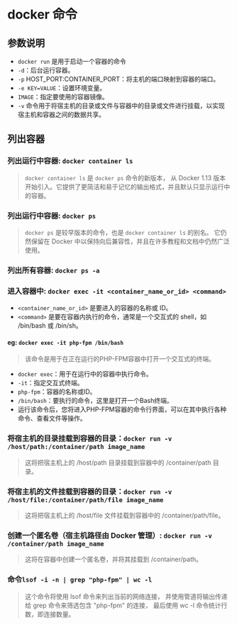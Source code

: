# docker 命令

## 参数说明
- `docker run` 是用于启动一个容器的命令
- `-d`：后台运行容器。
- `-p` HOST_PORT:CONTAINER_PORT：将主机的端口映射到容器的端口。
- `-e KEY=VALUE`：设置环境变量。
- `IMAGE`：指定要使用的容器镜像。
- `-v` 命令用于将宿主机的目录或文件与容器中的目录或文件进行挂载，以实现宿主机和容器之间的数据共享。

## 列出容器
### 列出运行中容器: `docker container ls`
> `docker container ls` 是 `docker ps` 命令的新版本，
> 从 Docker 1.13 版本开始引入。它提供了更简洁和易于记忆的输出格式，并且默认只显示运行中的容器。

### 列出运行中容器: `docker ps`
> `docker ps` 是较早版本的命令，也是 `docker container ls` 的别名。
> 它仍然保留在 Docker 中以保持向后兼容性，并且在许多教程和文档中仍然广泛使用。

### 列出所有容器: `docker ps -a`

### 进入容器中: `docker exec -it <container_name_or_id> <command>`
- `<container_name_or_id>` 是要进入的容器的名称或 ID。
- `<command>` 是要在容器内执行的命令，通常是一个交互式的 shell，如 /bin/bash 或 /bin/sh。

#### eg: `docker exec -it php-fpm /bin/bash`
> 该命令是用于在正在运行的PHP-FPM容器中打开一个交互式的终端。
- `docker exec`：用于在运行中的容器中执行命令。
- `-it`：指定交互式终端。
- `php-fpm`：容器的名称或ID。
- `/bin/bash`：要执行的命令，这里是打开一个Bash终端。
- 运行该命令后，您将进入PHP-FPM容器的命令行界面，可以在其中执行各种命令、查看文件等操作。

### 将宿主机的目录挂载到容器的目录：`docker run -v /host/path:/container/path image_name`
> 这将把宿主机上的 /host/path 目录挂载到容器中的 /container/path 目录。

### 将宿主机的文件挂载到容器的目录：`docker run -v /host/file:/container/path/file image_name`
> 这将把宿主机上的 /host/file 文件挂载到容器中的 /container/path/file。

### 创建一个匿名卷（宿主机路径由 Docker 管理）: `docker run -v /container/path image_name`
> 这将在容器中创建一个匿名卷，并将其挂载到 /container/path。

### 命令`lsof -i -n | grep "php-fpm" | wc -l`
> 这个命令将使用 lsof 命令来列出当前的网络连接，
> 并使用管道将输出传递给 grep 命令来筛选包含 "php-fpm" 的连接，
> 最后使用 wc -l 命令统计行数，即连接数量。
